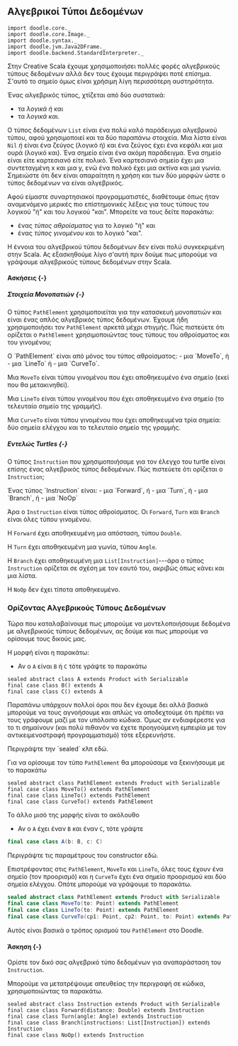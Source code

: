 ## Αλγεβρικοί Τύποι Δεδομένων

```tut:invisible
import doodle.core._
import doodle.core.Image._
import doodle.syntax._
import doodle.jvm.Java2DFrame._
import doodle.backend.StandardInterpreter._
```

Στην Creative Scala έχουμε χρησιμοποιήσει πολλές φορές αλγεβρικούς τύπους δεδομένων
αλλά δεν τους έχουμε περιγράψει ποτέ επίσημα.
Σ'αυτό το σημείο όμως είναι χρήσιμη λίγη περισσότερη αυστηρότητα.

Ένας αλγεβρικός τύπος, χτίζεται από δύο συστατικά:
- τα *λογικά ή* και
- τα *λογικά και*.

Ο τύπος δεδομένων `List` είναι ένα πολύ καλό παράδειγμα αλγεβρικού τύπου, αφού χρησιμοποιεί και τα δύο παραπάνω στοιχεία.
Μια λίστα είναι `Nil` *ή* είναι ένα ζεύγος (λογικό ή) και ένα ζεύγος έχει ένα κεφάλι *και* μια ουρά (λογικό και).
Ένα σημείο είναι ένα ακόμη παράδειγμα. Ένα σημείο είναι είτε καρτεσιανό είτε πολικό.
Ένα καρτεσιανό σημείο έχει μια συντεταγμένη x και μια y, ενώ ένα πολικό έχει μια ακτίνα και μια γωνία.
Σημειώστε ότι δεν είναι απαραίτητη η χρήση και των δύο μορφών ώστε ο τύπος δεδομένων να είναι αλγεβρικός.

Αφού είμαστε συναρτησιακοί προγραμματιστές, διαθέτουμε όπως ήταν αναμενόμενο μερικές πιο επίστημονικές λέξεις για τους τύπους του λογικού "ή" και του λογικού "και".
Μπορείτε να τους δείτε παρακάτω:
- ένας *τύπος αθροίσματος* για το λογικό "ή" και
- ένας *τύπος γινομένου* και το λογικό "και".

Η έννοια του αλγεβρικού τύπου δεδομένων δεν είναι πολύ συγκεκριμένη στην Scala.
Ας εξασκηθούμε λίγο σ'αυτή πριν δούμε πως μπορούμε να γράψουμε αλγεβρικούς τύπους δεδομένων στην Scala.

#### Ασκήσεις {-}

##### Στοιχεία Μονοπατιών {-}

Ο τύπος `PathElement` χρησιμοποιείται για την κατασκευή μονοπατιών και είναι ένας απλός αλγεβρικός τύπος δεδομένων.
Έχουμε ήδη χρησιμοποιήσει τον `PathElement` αρκετά μέχρι στιγμής.
Πώς πιστεύετε ότι ορίζεται ο `PathElement` χρησιμοποιώντας τους τύπους του αθροίσματος και του γινομένου;

<div class="solution">
Ο `PathElement` είναι από μόνος του τύπος αθροίσματος:
- μια `MoveTo`, ή
- μια `LineTo` ή
- μια `CurveTo`.

Μια `MoveTo` είναι τύπου γινομένου που έχει αποθηκευμένο ένα σημείο (εκεί που θα μετακινηθεί).

Μια `LineTo` είναι τύπου γινομένου που έχει αποθηκευμένο ένα σημείο (το τελευταίο σημείο της γραμμής).

Μια `CurveTo` είναι τύπου γινομένου που έχει αποθηκευμένα τρία σημεία: δύο σημεία ελέγχου και το τελευταίο σημείο της γραμμής.
</div>

##### Εντελώς Turtles {-}

Ο τύπος `Instruction` που χρησιμοποιήσαμε για τον έλεγχο του turtle είναι επίσης ένας αλγεβρικός τύπος δεδομένων.
Πώς πιστεύετε ότι ορίζεται ο `Instruction`;

<div class="solution">
Ένας τύπος `Instruction` είναι:
- μια `Forward`, ή
- μια `Turn`, ή
- μια `Branch`, ή
- μια `NoOp`

Άρα ο `Instruction` είναι τύπος αθροίσματος. Οι `Forward`, `Turn` και `Branch` είναι όλες τύπου γινομένου.

Η `Forward` έχει αποθηκευμένη μια απόσταση, τύπου `Double`.

Η `Turn` έχει αποθηκευμένη μια γωνία, τύπου `Angle`.

Η `Branch` έχει αποθηκευμένη μια `List[Instruction]`---άρα ο τύπος `Instruction` ορίζεται σε σχέση με τον εαυτό του, ακριβώς όπως κάνει και μια λίστα.

Η `NoOp` δεν έχει τίποτα αποθηκευμένο.
</div>


### Ορίζοντας Αλγεβρικούς Τύπους Δεδομένων

Τώρα που καταλαβαίνουμε πως μπορούμε να μοντελοποιήσουμε δεδομένα με αλγεβρικούς τύπους δεδομένων, ας δούμε και πως μπορούμε να ορίσουμε τους δικούς μας.

Η μορφή είναι η παρακάτω:

- Αν ο `A` είναι `B` ή `C` τότε γράψτε το παρακάτω

```tut:book
sealed abstract class A extends Product with Serializable
final case class B() extends A
final case class C() extends A
```

Παραπάνω υπάρχουν πολλοί όροι που δεν έχουμε δει αλλά βασικά μπορούμε να τους αγνοήσουμε και απλώς να αποδεχτούμε ότι πρέπει να τους γράφουμε μαζί με τον υπόλοιπο κώδικα. Όμως αν ενδιαφέρεστε για το τι σημαίνουν (και πολύ πιθανόν να έχετε προηγούμενη εμπειρία με τον αντικειμενοστραφή προγραμματισμό) τότε εξερευνήστε.

<div class="info-warning">
Περιγράψτε την `sealed` κλπ εδώ.
</div>

Για να ορίσουμε τον τύπο `PathElement` θα μπορούσαμε να ξεκινήσουμε με το παρακάτω

```tut:book
sealed abstract class PathElement extends Product with Serializable
final case class MoveTo() extends PathElement
final case class LineTo() extends PathElement
final case class CurveTo() extends PathElement
```

Το άλλο μισό της μορφής είναι το ακόλουθο

- Αν ο `A` έχει έναν `B` και έναν `C`, τότε γράψτε

```scala
final case class A(b: B, c: C)
```

<div class="info-warning">
Περιγράψτε τις παραμέτρους του constructor εδώ.
</div>

Επιστρέφοντας στις `PathElement`, `MoveTo` και `LineTo`, όλες τους έχουν ένα σημείο (τον προορισμό) και η `CurveTo` έχει ένα σημείο προορισμού και δύο σημεία ελέγχου. Οπότε μπορούμε να γράψουμε το παρακάτω.

```scala
sealed abstract class PathElement extends Product with Serializable
final case class MoveTo(to: Point) extends PathElement
final case class LineTo(to: Point) extends PathElement
final case class CurveTo(cp1: Point, cp2: Point, to: Point) extends PathElement
```

Αυτός είναι βασικά ο τρόπος ορισμού του `PathElement` στο Doodle.

#### Άσκηση {-}

Ορίστε τον δικό σας αλγεβρικό τύπο δεδομένων για αναπαράσταση του `Instruction`.

<div class="solution">
Μπορούμε να μετατρέψουμε απευθείας την περιγραφή σε κώδικα, χρησιμοποιώντας τα παρακάτω.

```tut:book
sealed abstract class Instruction extends Product with Serializable
final case class Forward(distance: Double) extends Instruction
final case class Turn(angle: Angle) extends Instruction
final case class Branch(instructions: List[Instruction]) extends Instruction
final case class NoOp() extends Instruction
```
</div>
